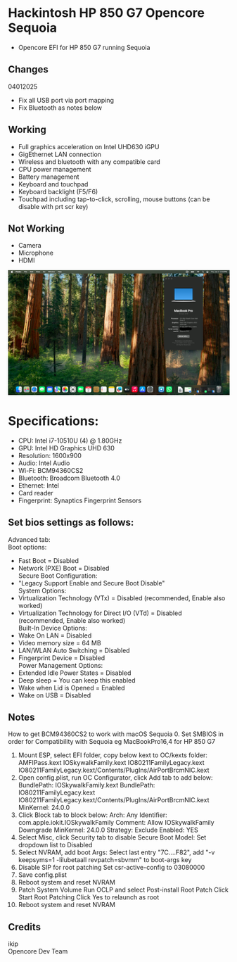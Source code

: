 # Hackintosh HP 850 G7 Opencore Sequoia
* Opencore EFI for HP 850 G7 running Sequoia

## Changes
04012025  
- Fix all USB port via port mapping 
- Fix Bluetooth as notes below 

## Working
- Full graphics acceleration on Intel UHD630 iGPU
- GigEthernet LAN connection
- Wireless and bluetooth with any compatible card
- CPU power management
- Battery management
- Keyboard and touchpad
- Keyboard backlight (F5/F6)
- Touchpad including tap-to-click, scrolling, mouse buttons (can be disable with prt scr key)

## Not Working
- Camera
- Microphone
- HDMI

![Screenshot](https://github.com/yahgoo/Hackintosh-HP-850-G7-Opencore-Sequoia/blob/main/img/Sequoia%20running%20on%20HP850G7.png)

# Specifications:
* CPU: Intel i7-10510U (4) @ 1.80GHz
* GPU: Intel HD Graphics UHD 630
* Resolution: 1600x900
* Audio: Intel Audio
* Wi-Fi: BCM94360CS2
* Bluetooth: Broadcom Bluetooth 4.0
* Ethernet: Intel
* Card reader
* Fingerprint: Synaptics Fingerprint Sensors

## Set bios settings as follows:
Advanced tab:  
Boot options:  
- Fast Boot = Disabled
- Network (PXE) Boot = Disabled  
Secure Boot Configuration:
- "Legacy Support Enable and Secure Boot Disable"  
System Options:  
- Virtualization Technology (VTx) = Disabled (recommended, Enable also worked)
- Virtualization Technology for Direct I/O (VTd) = Disabled (recommended, Enable also worked)  
Built-In Device Options:  
- Wake On LAN = Disabled
- Video memory size = 64 MB
- LAN/WLAN Auto Switching = Disabled
- Fingerprint Device = Disabled  
Power Management Options:  
- Extended Idle Power States = Disabled
- Deep sleep = You can keep this enabled
- Wake when Lid is Opened = Enabled
- Wake on USB = Disabled

## Notes  
How to get BCM94360CS2 to work with macOS Sequoia
0. Set SMBIOS in order for Compatibility with Sequoia eg MacBookPro16,4 for HP 850 G7
1. Mount ESP, select EFI folder, copy below kext to OC/kexts folder:
AMFIPass.kext
IOSkywalkFamily.kext
IO80211FamilyLegacy.kext
IO80211FamilyLegacy.kext/Contents/PlugIns/AirPortBrcmNIC.kext
2. Open config.plist, run OC Configurator, click Add tab to add below:
BundlePath: IOSkywalkFamily.kext
BundlePath: IO80211FamilyLegacy.kext
IO80211FamilyLegacy.kext/Contents/PlugIns/AirPortBrcmNIC.kext
MinKernel: 24.0.0
3. Click Block tab to block below:
Arch: Any
Identifier: com.apple.iokit.IOSkywalkFamily
Comment: Allow IOSkywalkFamily Downgrade
MinKernel: 24.0.0
Strategy: Exclude
Enabled: YES
4. Select Misc, click Security tab to disable Secure Boot Model:
Set dropdown list to Disabled
5. Select NVRAM, add boot Args:
Select last entry "7C....F82", add "-v keepsyms=1  -lilubetaall revpatch=sbvmm" to boot-args key
6. Disable SIP for root patching
Set csr-active-config to 03080000
7. Save config.plist
8. Reboot system and reset NVRAM
9. Patch System Volume
Run OCLP and select Post-install Root Patch
Click Start Root Patching
Click Yes to relaunch as root
10. Reboot system and reset NVRAM

## Credits 
ikip  
Opencore Dev Team  

